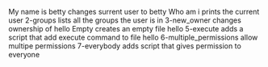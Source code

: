 My name is betty changes surrent user to betty
Who am i prints the current user
2-groups lists all the groups the user is in
3-new_owner changes ownership of hello
Empty creates an empty file hello
5-execute adds a script that add execute command to file hello
6-multiple_permissions allow multipe permissions
7-everybody adds script that gives permission to everyone
